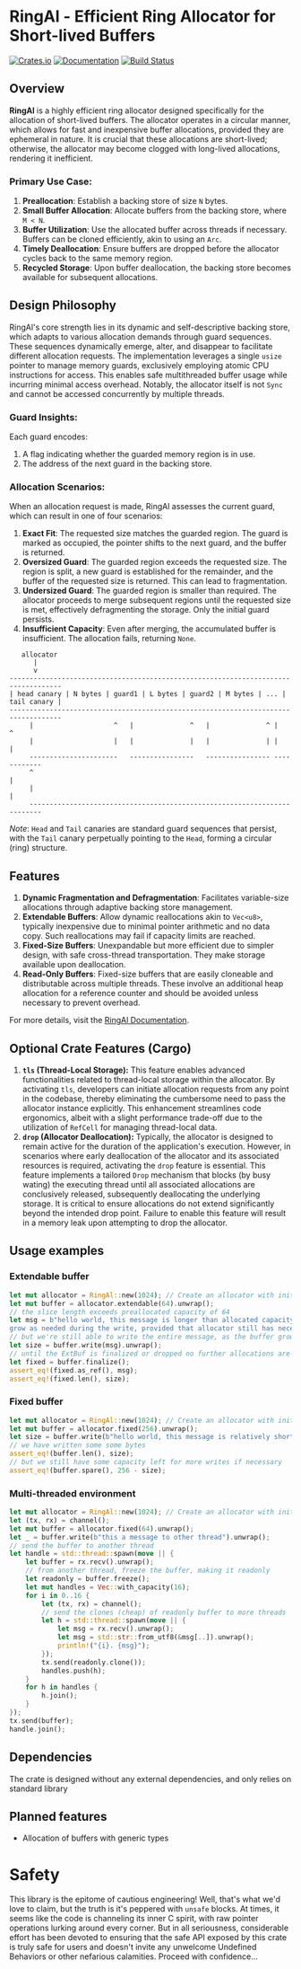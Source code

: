 # RingAl - Efficient Ring Allocator for Short-lived Buffers

[![Crates.io](https://img.shields.io/crates/v/ringal.svg)](https://crates.io/crates/ringal)
[![Documentation](https://docs.rs/ringal/badge.svg)](https://docs.rs/ringal)
[![Build Status](https://github.com/yourusername/ringal/workflows/CI/badge.svg)](https://github.com/yourusername/ringal/actions)

## Overview

**RingAl** is a highly efficient ring allocator designed specifically for the
allocation of short-lived buffers. The allocator operates in a circular manner,
which allows for fast and inexpensive buffer allocations, provided they are
ephemeral in nature. It is crucial that these allocations are short-lived;
otherwise, the allocator may become clogged with long-lived allocations,
rendering it inefficient.

### Primary Use Case:

1. **Preallocation**: Establish a backing store of size `N` bytes.
2. **Small Buffer Allocation**: Allocate buffers from the backing store, where
   `M < N`.
3. **Buffer Utilization**: Use the allocated buffer across threads if
   necessary. Buffers can be cloned efficiently, akin to using an `Arc`.
4. **Timely Deallocation**: Ensure buffers are dropped before the allocator
   cycles back to the same memory region.
5. **Recycled Storage**: Upon buffer deallocation, the backing store becomes
   available for subsequent allocations.

## Design Philosophy

RingAl's core strength lies in its dynamic and self-descriptive backing store,
which adapts to various allocation demands through guard sequences. These
sequences dynamically emerge, alter, and disappear to facilitate different
allocation requests. The implementation leverages a single `usize` pointer to
manage memory guards, exclusively employing atomic CPU instructions for access.
This enables safe multithreaded buffer usage while incurring minimal access
overhead. Notably, the allocator itself is not `Sync` and cannot be accessed
concurrently by multiple threads.

### Guard Insights:

Each guard encodes:
1. A flag indicating whether the guarded memory region is in use.
2. The address of the next guard in the backing store.

### Allocation Scenarios:

When an allocation request is made, RingAl assesses the current guard, which
can result in one of four scenarios:

1. **Exact Fit**: The requested size matches the guarded region. The guard is
   marked as occupied, the pointer shifts to the next guard, and the buffer is
   returned.
2. **Oversized Guard**: The guarded region exceeds the requested size. The
   region is split, a new guard is established for the remainder, and the
   buffer of the requested size is returned. This can lead to fragmentation.
3. **Undersized Guard**: The guarded region is smaller than required. The
   allocator proceeds to merge subsequent regions until the requested size is
   met, effectively defragmenting the storage. Only the initial guard persists.
4. **Insufficient Capacity**: Even after merging, the accumulated buffer is
   insufficient. The allocation fails, returning `None`.

```plaintext
   allocator
      |
      v
-----------------------------------------------------------------------------------
| head canary | N bytes | guard1 | L bytes | guard2 | M bytes | ... | tail canary |
-----------------------------------------------------------------------------------
     |                    ^   |              ^   |              ^ |          ^ 
     |                    |   |              |   |              | |          |
     ----------------------   ----------------   ---------------- ------------
     ^                                                                       |
     |                                                                       |
     -------------------------------------------------------------------------
```

_*Note*_: `Head` and `Tail` canaries are standard guard sequences that persist,
with the `Tail` canary perpetually pointing to the `Head`, forming a circular
(ring) structure.

## Features

1. **Dynamic Fragmentation and Defragmentation**: Facilitates variable-size
   allocations through adaptive backing store management.
2. **Extendable Buffers**: Allow dynamic reallocations akin to `Vec<u8>`,
   typically inexpensive due to minimal pointer arithmetic and no data copy.
   Such reallocations may fail if capacity limits are reached.
3. **Fixed-Size Buffers**: Unexpandable but more efficient due to simpler
   design, with safe cross-thread transportation. They make storage available
   upon deallocation.
4. **Read-Only Buffers**: Fixed-size buffers that are easily cloneable and
   distributable across multiple threads. These involve an additional heap
   allocation for a reference counter and should be avoided unless necessary to
   prevent overhead.

For more details, visit the [RingAl Documentation](https://docs.rs/ringal).

## Optional Crate Features (Cargo)
1. **`tls` (Thread-Local Storage):** This feature enables advanced
   functionalities related to thread-local storage within the allocator. By
   activating `tls`, developers can initiate allocation requests from any point
   in the codebase, thereby eliminating the cumbersome need to pass the
   allocator instance explicitly. This enhancement streamlines code ergonomics,
   albeit with a slight performance trade-off due to the utilization of
   `RefCell` for managing thread-local data.
2. **`drop` (Allocator Deallocation):** Typically, the allocator is designed to
   remain active for the duration of the application's execution. However, in
   scenarios where early deallocation of the allocator and its associated
   resources is required, activating the `drop` feature is essential. This
   feature implements a tailored `Drop` mechanism that blocks (by busy wating)
   the executing thread until all associated allocations are conclusively
   released, subsequently deallocating the underlying storage. It is critical
   to ensure allocations do not extend significantly beyond the intended drop
   point. Failure to enable this feature will result in a memory leak upon
   attempting to drop the allocator.

## Usage examples
### Extendable buffer
```rust
let mut allocator = RingAl::new(1024); // Create an allocator with initial size
let mut buffer = allocator.extendable(64).unwrap();
// the slice length exceeds preallocated capacity of 64
let msg = b"hello world, this message is longer than allocated capacity, but buffer will
grow as needed during the write, provided that allocator still has necessary capacity";
// but we're still able to write the entire message, as the buffer grows dynamically
let size = buffer.write(msg).unwrap();
// until the ExtBuf is finalized or dropped no further allocations are possible
let fixed = buffer.finalize();
assert_eq!(fixed.as_ref(), msg);
assert_eq!(fixed.len(), size);
```
### Fixed buffer
```rust
let mut allocator = RingAl::new(1024); // Create an allocator with initial size
let mut buffer = allocator.fixed(256).unwrap();
let size = buffer.write(b"hello world, this message is relatively short").unwrap();
// we have written some some bytes 
assert_eq!(buffer.len(), size);
// but we still have some capacity left for more writes if necessary
assert_eq!(buffer.spare(), 256 - size);
```
### Multi-threaded environment
```rust
let mut allocator = RingAl::new(1024); // Create an allocator with initial size
let (tx, rx) = channel();
let mut buffer = allocator.fixed(64).unwrap();
let _ = buffer.write(b"this a message to other thread").unwrap();
// send the buffer to another thread
let handle = std::thread::spawn(move || {
    let buffer = rx.recv().unwrap();
    // from another thread, freeze the buffer, making it readonly
    let readonly = buffer.freeze();
    let mut handles = Vec::with_capacity(16);
    for i in 0..16 {
        let (tx, rx) = channel();
        // send the clones (cheap) of readonly buffer to more threads
        let h = std::thread::spawn(move || {
            let msg = rx.recv().unwrap();
            let msg = std::str::from_utf8(&msg[..]).unwrap();
            println!("{i}. {msg}");
        });
        tx.send(readonly.clone());
        handles.push(h);
    }
    for h in handles {
        h.join();
    }
});
tx.send(buffer);
handle.join();
```

## Dependencies
The crate is designed without any external dependencies, and only relies on standard library

## Planned features
- Allocation of buffers with generic types

# Safety
This library is the epitome of cautious engineering! Well, that's what we'd
love to claim, but the truth is it's peppered with `unsafe` blocks. At times,
it seems like the code is channeling its inner C spirit, with raw pointer
operations lurking around every corner. But in all seriousness, considerable
effort has been devoted to ensuring that the safe API exposed by this crate is
truly safe for users and doesn't invite any unwelcome Undefined Behaviors or
other nefarious calamities. Proceed with confidence...

